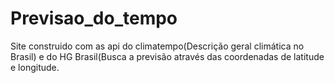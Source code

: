 # Previsao_do_tempo
Site construido com as api do climatempo(Descrição geral climática no Brasil) e do HG Brasil(Busca a previsão através das coordenadas de latitude e longitude. 
